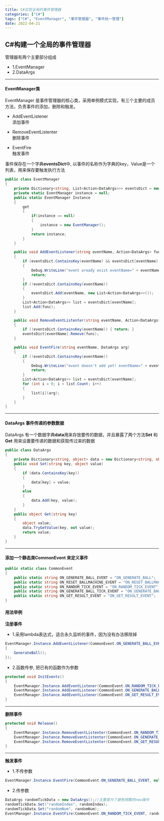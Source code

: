 ```yaml
---
title: C#实现全局的事件管理器
categories: ["C#"]
tags: ["C#", "EventManager", "事件管理器", "事件统一管理"]
date: 2022-04-21
---
```

  



## C#构建一个全局的事件管理器  
  
管理器有两个主要部分组成

- 1.EventManager
- 2.DataArgs
***
#### EventManager类  
EventManager 是事件管理器的核心类，采用单例模式实现，有三个主要的成员方法，负责事件的添加，删除和触发。
- AddEventListener  
  添加事件  

- RemoveEventListenter  
  删除事件  

- EventFire  
  触发事件  


事件保存在一个字典**eventsDict**中, 以事件的名称作为字典的key，Value是一个列表，用来保存要触发执行方法  

```csharp
public class EventManager
{
    private Dictionary<string, List<Action<DataArgs>>> eventsDict = new Dictionary<string, List<Action<DataArgs>>>();
    private static EventManager instance = null;
    public static EventManager Instance
    {
        get
        {
            if(instance == null) 
            {
                instance = new EventManager();
            }
            return instance;
        }
    }

    public void AddEventListener(string eventName, Action<DataArgs> func)
    {
        if (eventsDict.ContainsKey(eventName) && eventsDict[eventName].Contains(func))
        {
            Debug.WriteLine("event aready exist eventName=" + eventName + ", func=" + func.Method.Name);
            return;
        }
        if (!eventsDict.ContainsKey(eventName))
        { 
            eventsDict.Add(eventName, new List<Action<DataArgs>>());
        }
        List<Action<DataArgs>> list = eventsDict[eventName];
        list.Add(func);
    }

    public void RemoveEventListenter(string eventName, Action<DataArgs> func)
    {
        if (!eventsDict.ContainsKey(eventName)) { return; }
        eventsDict[eventName].Remove(func);
    }

    public void EventFire(string eventName, DataArgs arg)
    {
        if (!eventsDict.ContainsKey(eventName))
        {
            Debug.WriteLine("event doesn't add yet! eventName=" + eventName);
            return;
        }
        List<Action<DataArgs>> list = eventsDict[eventName];
		for (int i = 0; i < list.Count; i++)
		{
            list[i](arg);
		}
    }
}
```
***

#### DataArgs 事件传递的参数数据
DataArgs 有一个数据字典**data**用来存放要传的数据，并且暴露了两个方法**Set** 和 **Get** 用来设置要传递的数据和获取传过来的数据  
```csharp
public class DataArgs
{
	private Dictionary<string, object> data = new Dictionary<string, object>();
	public void Set(string key, object value)
	{
		if (data.ContainsKey(key))
		{
			data[key] = value;
		}
		else
		{ 
			data.Add(key, value);
		}
	}
	public object Get(string key)
	{
		object value;
		data.TryGetValue(key, out value);
		return value;
	}
}
```
***

#### 添加一个静态类**CommonEvent** 来定义事件
``` csharp
public static class CommonEvent
{
    public static string ON_GENERATE_BALL_EVENT = "ON_GENERATE_BALL";
    public static string ON_RESET_BALLMACHINE_EVENT = "ON_RESET_BALLMACHINE";
    public static string ON_RANDOM_TICK_EVENT = "ON_RANDOM_TICK_EVENT";
    public static string ON_GENERATE_BALL_TICK_EVENT = "ON_GENERATE_BALL_TICK_EVENT";
    public static string ON_GET_RESULT_EVENT = "ON_GET_RESULT_EVENT";
}
```

#### 用法举例

**注册事件**   
- 1.采用lambda表达式，适合永久监听的事件，因为没有办法移除掉
```csharp
EventManager.Instance.AddEventListener(CommonEvent.ON_GENERATE_BALL_EVENT, (data) => 
{
	GenerateBall();
});
```

- 2.函数传参, 把已有的函数作为参数 

```csharp
protected void InitEvents()
{
    EventManager.Instance.AddEventListener(CommonEvent.ON_RANDOM_TICK_EVENT, this.OnRandomBallTick);
    EventManager.Instance.AddEventListener(CommonEvent.ON_GENERATE_BALL_TICK_EVENT, this.OnGenerateBallTick);
    EventManager.Instance.AddEventListener(CommonEvent.ON_GET_RESULT_EVENT, this.OnGetResult);
}
```
***


**删除事件**  
```csharp
protected void Release()
{
    EventManager.Instance.RemoveEventListenter(CommonEvent.ON_RANDOM_TICK_EVENT, this.OnRandomBallTick);
    EventManager.Instance.RemoveEventListenter(CommonEvent.ON_GENERATE_BALL_TICK_EVENT, this.OnGenerateBallTick);
    EventManager.Instance.RemoveEventListenter(CommonEvent.ON_GET_RESULT_EVENT, this.OnGetResult);
}
```
***

**触发事件**
- 1.不传参数
```csharp
EventManager.Instance.EventFire(CommonEvent.ON_GENERATE_BALL_EVENT, null);
```
- 2.传参数
```csharp
DataArgs randomTickData = new DataArgs();//主要是为了避免频繁的new操作
randomTickData.Set("randomIndex", randomIndex);
randomTickData.Set("randomNum", randomNum);
EventManager.Instance.EventFire(CommonEvent.ON_RANDOM_TICK_EVENT, randomTickData);
```
